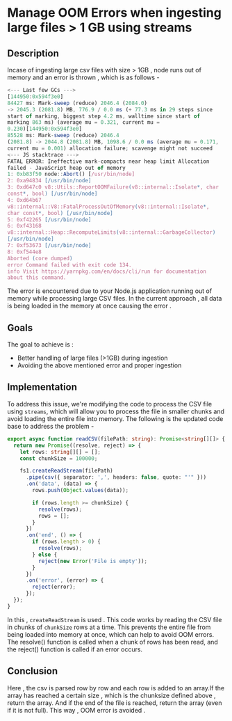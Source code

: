 # Manage OOM Errors when ingesting large files > 1 GB using streams

## Description

Incase of ingesting large csv files with size > 1GB , node runs out of memory and an error is thrown , which is as follows -

```typescript
<--- Last few GCs --->
[144950:0x594f3e0]
84427 ms: Mark-sweep (reduce) 2046.4 (2084.0)
-> 2045.3 (2081.8) MB, 776.9 / 0.0 ms (+ 77.3 ms in 29 steps since
start of marking, biggest step 4.2 ms, walltime since start of
marking 863 ms) (average mu = 0.321, current mu =
0.230)[144950:0x594f3e0]
85528 ms: Mark-sweep (reduce) 2046.4
(2081.8) -> 2044.8 (2081.8) MB, 1098.6 / 0.0 ms (average mu = 0.171,
current mu = 0.001) allocation failure; scavenge might not succeed
<--- JS stacktrace --->
FATAL ERROR: Ineffective mark-compacts near heap limit Allocation
failed - JavaScript heap out of memory
1: 0xb83f50 node::Abort() [/usr/bin/node]
2: 0xa94834 [/usr/bin/node]
3: 0xd647c0 v8::Utils::ReportOOMFailure(v8::internal::Isolate*, char
const*, bool) [/usr/bin/node]
4: 0xd64b67
v8::internal::V8::FatalProcessOutOfMemory(v8::internal::Isolate*,
char const*, bool) [/usr/bin/node]
5: 0xf42265 [/usr/bin/node]
6: 0xf43168
v8::internal::Heap::RecomputeLimits(v8::internal::GarbageCollector)
[/usr/bin/node]
7: 0xf53673 [/usr/bin/node]
8: 0xf544e8
Aborted (core dumped)
error Command failed with exit code 134.
info Visit https://yarnpkg.com/en/docs/cli/run for documentation
about this command.
```
The error is encountered due to your Node.js application running out of memory while processing large CSV files. In the current approach , all data is being loaded in the memory at once causing the error .

## Goals

The goal to achieve is :

* Better handling of large files (>1GB) during ingestion
* Avoiding the above mentioned error and proper ingestion

## Implementation

To address this issue, we're modifying the code to process the CSV file using `streams`, which will allow you to process the file in smaller chunks and avoid loading the entire file into memory.
The following is the updated code base to address the problem -

```typescript
export async function readCSV(filePath: string): Promise<string[][]> {
  return new Promise((resolve, reject) => {
    let rows: string[][] = [];
    const chunkSize = 100000; 

    fs1.createReadStream(filePath)
      .pipe(csv({ separator: ',', headers: false, quote: "'" }))
      .on('data', (data) => {
        rows.push(Object.values(data));

        if (rows.length >= chunkSize) {
          resolve(rows);
          rows = [];
        }
      })
      .on('end', () => {
        if (rows.length > 0) {
          resolve(rows);
        } else {
          reject(new Error('File is empty'));
        }
      })
      .on('error', (error) => {
        reject(error);
      });
  });
}
```

In this , `createReadStream` is used . This code works by reading the CSV file in chunks of `chunkSize` rows at a time. This prevents the entire file from being loaded into memory at once, which can help to avoid OOM errors. The resolve() function is called when a chunk of rows has been read, and the reject() function is called if an error occurs.

## Conclusion

Here , the csv is parsed row by row and each row is added to an array.If the array has reached a certain size , which is the chunksize defined above , return the array. And if the end of the file is reached, return the array (even if it is not full). This way , OOM error is avoided .

